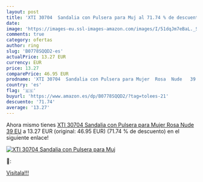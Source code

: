 ```yaml
---
layout: post
title: 'XTI 30704  Sandalia con Pulsera para Muj al 71.74 % de descuento'
date: 
image: 'https://images-eu.ssl-images-amazon.com/images/I/51dqJm7eBaL._SL200_.jpg'
comments: true
category: ofertas
author: ring
slug: 'B0778SQQD2-es'
actualPrice: 13.27 EUR
currency: EUR
price: 13.27
comparePrice: 46.95 EUR
prodname: 'XTI 30704  Sandalia con Pulsera para Mujer  Rosa  Nude   39 EU'
country: 'es'
flag: '🇪🇸'
buyurl: 'https://www.amazon.es/dp/B0778SQQD2/?tag=tolees-21'
descuento: '71.74'
average: '13.27'
---
```


Ahora mismo tienes [XTI 30704  Sandalia con Pulsera para Mujer  Rosa  Nude   39 EU](https://www.amazon.es/dp/B0778SQQD2/?tag=tolees-21) a 13.27 EUR (original: 46.95 EUR) (71.74 %  de descuento) en el siguiente enlace!

[![XTI 30704  Sandalia con Pulsera para Muj](https://images-eu.ssl-images-amazon.com/images/I/51dqJm7eBaL._SL200_.jpg)](https://www.amazon.es/dp/B0778SQQD2/?tag=tolees-21)

🔎:


[Visítala!!!](https://www.amazon.es/dp/B0778SQQD2/?tag=tolees-21)
